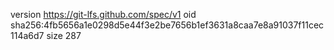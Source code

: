 version https://git-lfs.github.com/spec/v1
oid sha256:4fb5656a1e0298d5e44f3e2be7656b1ef3631a8caa7e8a91037f11cec114a6d7
size 287
